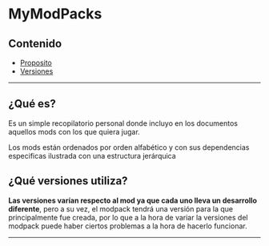 # MyModPacks
## Contenido
- [Proposito](#¿Qué-es?)
- [Versiones](#¿Qué-versiones-utiliza?)

---

## ¿Qué es?

Es un simple recopilatorio personal donde incluyo en los documentos aquellos mods con los que quiera jugar.

Los mods están ordenados por orden alfabético y con sus dependencias especificas ilustrada con una estructura jerárquica

## ¿Qué versiones utiliza?
**Las versiones varían respecto al mod ya que cada uno lleva un desarrollo diferente**, pero a su vez, el modpack tendrá una versión para la que principalmente fue creada, por lo que a la hora de variar la versiones del modpack puede haber ciertos problemas a la hora de hacerlo funcionar.

---
